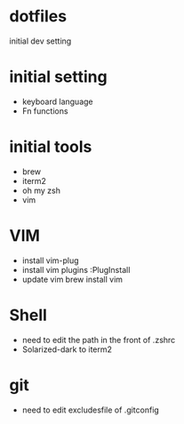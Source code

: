 # dotfiles
initial dev setting

# initial setting

* keyboard language
* Fn functions

# initial tools

* brew
* iterm2
* oh my zsh
* vim

# VIM

* install vim-plug
* install vim plugins
    :PlugInstall
* update vim
    brew install vim

# Shell

* need to edit the path in the front of .zshrc
* Solarized-dark to iterm2

# git

* need to edit excludesfile of .gitconfig








